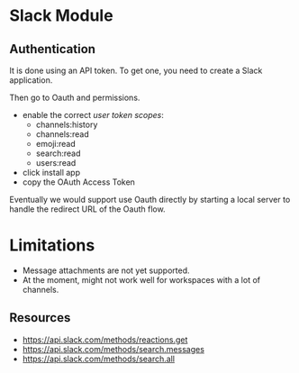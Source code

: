 # Slack Module

## Authentication
It is done using an API token.
To get one, you need to create a Slack application.

Then go to Oauth and permissions.

- enable the correct *user token scopes*: 
    - channels:history
    - channels:read
    - emoji:read
    - search:read
    - users:read
- click install app
- copy the OAuth Access Token

Eventually we would support use Oauth directly by starting a local server to handle the redirect URL of the Oauth flow.

# Limitations
- Message attachments are not yet supported.
- At the moment, might not work well for workspaces with a lot of channels.

## Resources
- https://api.slack.com/methods/reactions.get
- https://api.slack.com/methods/search.messages
- https://api.slack.com/methods/search.all
